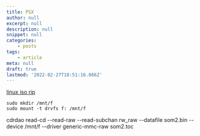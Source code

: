 ```yaml
---
title: PSX
author: null
excerpt: null
description: null
snippet: null
categories:
    - posts
tags:
    - article
meta: null
draft: true
lastmod: '2022-02-27T18:51:16.066Z'
---
```


[linux iso rip](https://pandorawiki.org/Creating_images_of_PSX_games_using_Linux)

```shell
sudo mkdir /mnt/f
sudo mount -t drvfs f: /mnt/f
```

cdrdao read-cd --read-raw --read-subchan rw_raw --datafile som2.bin --device /mnt/f --driver generic-mmc-raw som2.toc
